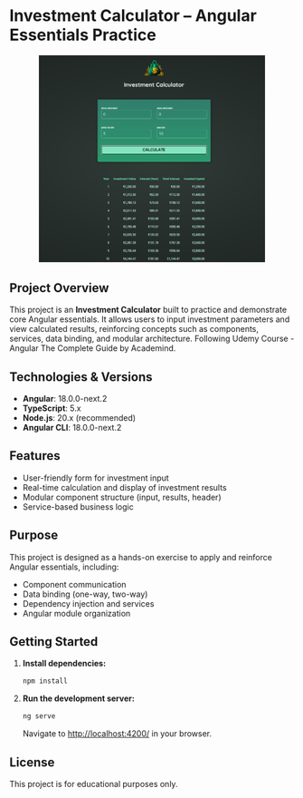 
# Investment Calculator – Angular Essentials Practice

<p align="center">
  <img src="public/cover.png" alt="Investment Calculator Cover" width="400"/>
</p>

## Project Overview

This project is an **Investment Calculator** built to practice and demonstrate core Angular essentials. It allows users to input investment parameters and view calculated results, reinforcing concepts such as components, services, data binding, and modular architecture. Following Udemy Course - Angular The Complete Guide by Academind.

## Technologies & Versions

- **Angular**: 18.0.0-next.2
- **TypeScript**: 5.x
- **Node.js**: 20.x (recommended)
- **Angular CLI**: 18.0.0-next.2

## Features

- User-friendly form for investment input
- Real-time calculation and display of investment results
- Modular component structure (input, results, header)
- Service-based business logic

## Purpose

This project is designed as a hands-on exercise to apply and reinforce Angular essentials, including:

- Component communication
- Data binding (one-way, two-way)
- Dependency injection and services
- Angular module organization

## Getting Started

1. **Install dependencies:**
   ```sh
   npm install
   ```
2. **Run the development server:**
   ```sh
   ng serve
   ```
   Navigate to [http://localhost:4200/](http://localhost:4200/) in your browser.

## License

This project is for educational purposes only.
